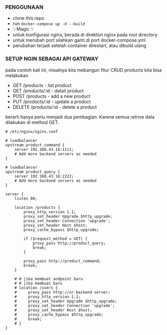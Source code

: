 ### PENGGUNAAN
- clone this repo
- run 
    ```docker-compose up -d --build```
- ✨Magic ✨
- untuk konfigurasi nginx, berada di direktori nginx pada root directory
- untuk merubah port silahkan ganti di port docker-compose.yml
- perubahan terjadi setelah container direstart, atau dibuild ulang

### SETUP NGIN SEBAGAI API GATEWAY
pada contoh kali ini, misalnya kita mebangun fitur CRUD products kita bisa melakukan 
- GET /products - list product
- GET /products/:id - detail product
- POST /products - add a new product
- PUT /products/:id - update a product
- DELETE /products/:id - delete a product

berarti hanya perlu menjadi dua pembagian. Karena semua retrive data dilakukan di method GET.

```
# /etc/nginx/nginx.conf

# loadbalancer
upstream product_command {
    server 192.168.43.16:1111;
    # Add more backend servers as needed
}

# loadbalancer
upstream product_query {
    server 192.168.43.16:2222;
    # Add more backend servers as needed
}

server {
    listen 80;

    location /products {
        proxy_http_version 1.1;
        proxy_set_header Upgrade $http_upgrade;
        proxy_set_header Connection 'upgrade';
        proxy_set_header Host $host;
        proxy_cache_bypass $http_upgrade;

        if ($request_method = GET) {
            proxy_pass http://product_query;
            break;
        }

        proxy_pass http://product_command;
        break;
    }

    # # jika membuat andpoint baru
    # # jika membuat baru
    # location /users {
    #     proxy_pass http://ur-backend-server;
    #     proxy_http_version 1.1;
    #     proxy_set_header Upgrade $http_upgrade;
    #     proxy_set_header Connection 'upgrade';
    #     proxy_set_header Host $host;
    #     proxy_cache_bypass $http_upgrade;
    #     break;
    # }
}

```
